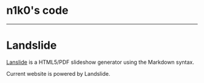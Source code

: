 # n1k0's code

---

# Landslide

[Lanslide](/landslide/) is a HTML5/PDF slideshow generator using the Markdown syntax.

Current website is powered by Landslide.
